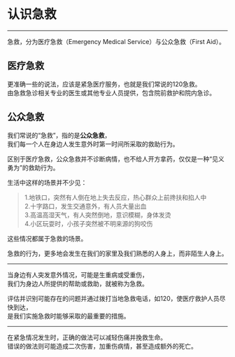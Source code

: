 # 认识急救

---

急救，分为医疗急救（Emergency Medical Service）与公众急救（First Aid）。   

## 医疗急救 ##

更准确一些的说法，应该是紧急医疗服务，也就是我们常说的120急救。   
由急救急诊相关专业的医生或其他专业人员提供，包含院前救护和院内急诊。

## 公众急救 ##

我们常说的“急救”，指的是**公众急救**，   
我们每一个人在身边人发生意外时第一时间所采取的救助行为。

区别于医疗急救，公众急救并不诊断病情，也不给人开方拿药，仅仅是一种“见义勇为”的救助行为。


生活中这样的场景并不少见：

> 1.地铁口，突然有人倒在地上失去反应，热心群众上前搀扶和掐人中  
> 2.十字路口，发生交通意外，有人员大量出血  
> 3.高温高湿天气，有人突然倒地，意识模糊，身体发烫  
> 4.小区玩耍时，小孩子突然被不明来源的狗咬伤


这些情况都属于急救的场景。

急救的行为，更多地会发生在我们的家里及我们熟悉的人身上，而非陌生人身上。


---

当身边有人突发意外情况，可能是生重病或受重伤，     
我们为身边人所提供的帮助或救助，就被称为急救。

评估并识别可能存在的问题并通过拨打当地急救电话，如120，使医疗救护人员尽快到达，  
是我们实施急救时能够采取的最重要的措施。

---

在紧急情况发生时，正确的做法可以减轻伤痛并挽救生命。   
错误的做法则可能造成二次伤害，加重伤病情，甚至造成额外的死亡。





